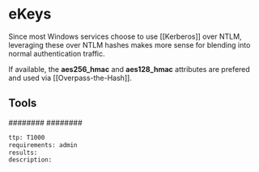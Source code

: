 # eKeys
Since most Windows services choose to use [[Kerberos]] over NTLM, leveraging these over NTLM hashes makes more sense for blending into normal authentication traffic.

If available, the **aes256_hmac** and **aes128_hmac** attributes are prefered and used via [[Overpass-the-Hash]].

## Tools
########
########


```meta
ttp: T1000
requirements: admin
results: 
description: 
```